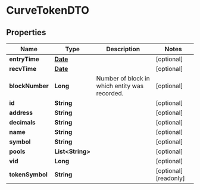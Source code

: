 

# CurveTokenDTO

## Properties

Name | Type | Description | Notes
------------ | ------------- | ------------- | -------------
**entryTime** | [**Date**](Date.md) |  |  [optional]
**recvTime** | [**Date**](Date.md) |  |  [optional]
**blockNumber** | **Long** | Number of block in which entity was recorded. |  [optional]
**id** | **String** |  |  [optional]
**address** | **String** |  |  [optional]
**decimals** | **String** |  |  [optional]
**name** | **String** |  |  [optional]
**symbol** | **String** |  |  [optional]
**pools** | **List&lt;String&gt;** |  |  [optional]
**vid** | **Long** |  |  [optional]
**tokenSymbol** | **String** |  |  [optional] [readonly]




